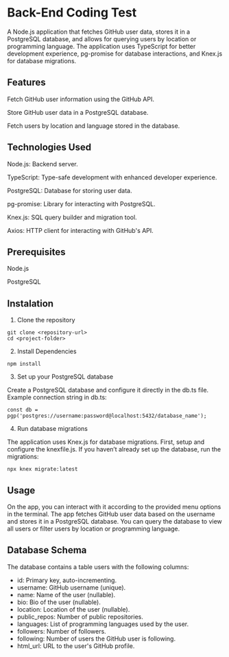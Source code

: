 # Back-End Coding Test
A Node.js application that fetches GitHub user data, stores it in a PostgreSQL database, and allows for querying users by location or programming language. 
The application uses TypeScript for better development experience, pg-promise for database interactions, and Knex.js for database migrations.

## Features
Fetch GitHub user information using the GitHub API.

Store GitHub user data in a PostgreSQL database.

Fetch users by location and language stored in the database.

## Technologies Used
Node.js: Backend server.

TypeScript: Type-safe development with enhanced developer experience.

PostgreSQL: Database for storing user data.

pg-promise: Library for interacting with PostgreSQL.

Knex.js: SQL query builder and migration tool.

Axios: HTTP client for interacting with GitHub's API.

## Prerequisites
Node.js

PostgreSQL

## Instalation
1. Clone the repository

```
git clone <repository-url>
cd <project-folder>
```

2. Install Dependencies

```
npm install
```

3. Set up your PostgreSQL database

Create a PostgreSQL database and configure it directly in the db.ts file. Example connection string in db.ts:

```
const db = pgp('postgres://username:password@localhost:5432/database_name');
```

4. Run database migrations

The application uses Knex.js for database migrations. First, setup and configure the knexfile.js. If you haven’t already set up the database, run the migrations:

```
npx knex migrate:latest
```

## Usage

On the app, you can interact with it according to the provided menu options in the terminal. The app fetches GitHub user data based on the username and stores it in a PostgreSQL database. You can query the database to view all users or filter users by location or programming language.

## Database Schema

The database contains a table users with the following columns:

* id: Primary key, auto-incrementing.
* username: GitHub username (unique).
* name: Name of the user (nullable).
* bio: Bio of the user (nullable).
* location: Location of the user (nullable).
* public_repos: Number of public repositories.
* languages: List of programming languages used by the user.
* followers: Number of followers.
* following: Number of users the GitHub user is following.
* html_url: URL to the user's GitHub profile.
